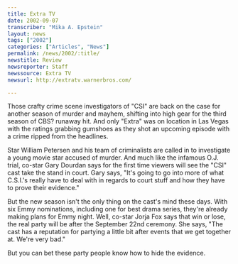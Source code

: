 ```yaml
---
title: Extra TV
date: 2002-09-07
transcriber: "Mika A. Epstein"
layout: news
tags: ["2002"]
categories: ["Articles", "News"]
permalink: /news/2002/:title/
newstitle: Review
newsreporter: Staff
newssource: Extra TV
newsurl: http://extratv.warnerbros.com/

---
```


Those crafty crime scene investigators of "CSI" are back on the case for another season of murder and mayhem, shifting into high gear for the third season of CBS? runaway hit. And only "Extra" was on location in Las Vegas with the ratings grabbing gumshoes as they shot an upcoming episode with a crime ripped from the headlines.

Star William Petersen and his team of criminalists are called in to investigate a young movie star accused of murder. And much like the infamous O.J. trial, co-star Gary Dourdan says for the first time viewers will see the "CSI" cast take the stand in court. Gary says, "It's going to go into more of what C.S.I.'s really have to deal with in regards to court stuff and how they have to prove their evidence."

But the new season isn't the only thing on the cast's mind these days. With six Emmy nominations, including one for best drama series, they're already making plans for Emmy night. Well, co-star Jorja Fox says that win or lose, the real party will be after the September 22nd ceremony. She says, "The cast has a reputation for partying a little bit after events that we get together at. We're very bad."

But you can bet these party people know how to hide the evidence.
